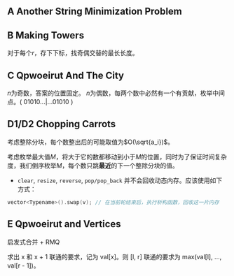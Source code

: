 ## A	Another String Minimization Problem

## B	Making Towers

对于每个$r$，存下下标，找奇偶交替的最长长度。

## C	Qpwoeirut And The City

$n$为奇数，答案的位置固定。
$n$为偶数，每两个数中必然有一个有贡献，枚举中间点。( 01010...|...01010 )

## D1/D2	Chopping Carrots

考虑整除分块，每个数整出后的可能取值为$O(\sqrt{a_i})$。

考虑枚举最大值$M$，将大于它的数都移动到小于$M$的位置，同时为了保证时间复杂度，我们倒序枚举$M$，每个数只跳**最近**的下一个整除分块的值。

+ `clear`, `resize`, `reverse`, `pop/pop_back` 并不会回收动态内存。应该使用如下方式：

```cpp
vector<Typename>().swap(v); // 在当前轮结束后，执行析构函数，回收这一片内存
```

## E	Qpwoeirut and Vertices

启发式合并 + RMQ

求出 x 和 x + 1 联通的要求，记为 val[x]。则 [l, r] 联通的要求为 max(val[l], ..., val[r - 1])。